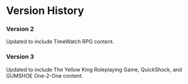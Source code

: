 <!-- order:4 -->
# Version History

### Version 2

Updated to include TimeWatch RPG content.

### Version 3

Updated to include The Yellow King Roleplaying Game, QuickShock, and GUMSHOE One-2-One content.
